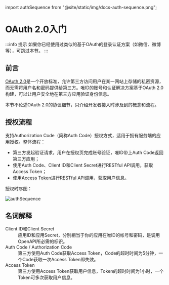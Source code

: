 import authSequence from "@site/static/img/docs-auth-sequence.png";

# OAuth 2.0入门

:::info 提示
如果你已经使用过类似的基于OAuth的登录认证方案（如微信、微博等），可跳过本节。
:::

## 前言

[OAuth 2.0](http://oauth.net/2)是一个开放标准，允许第三方访问用户在某一网站上存储的私密资源，而无需将用户名和密码提供给第三方。唯ID的账号和认证解决方案基于OAuth 2.0构建，可以让用户安全地在第三方应用验证身份信息。

本节不论述OAuth 2.0的协议细节，只介绍开发者接入时涉及到的概念和流程。

## 授权流程

支持Authorization Code（简称Auth Code）授权方式，适用于拥有服务端的应用授权。整体流程：

* 第三方发起验证请求，用户在授权页完成账号验证，唯ID带上Auth Code返回第三方应用；
* 使用Auth Code、Client ID和Client Secret进行RESTful API调用，获取Access Token；
* 使用Access Token进行RESTful API调用，获取用户信息。

授权时序图：

<img className="docs__img1" src={authSequence} alt="authSequence" />

## 名词解释

<dl>
    <dt>Client ID和Client Secret</dt>
    <dd>应用ID和应用Secret，分别相当于你的应用在唯ID的帐号和密码，是调用OpenAPI所必需的标识。</dd>
    <dt>Auth Code / Authorization Code</dt>
    <dd>第三方使用Auth Code获取Access Token，Code的超时时间为5分钟，一个Code获取一次Access Token即失效。</dd>
    <dt>Access Token</dt>
    <dd>第三方使用Access Token获取用户信息，Token的超时时间为1小时，一个Token可多次获取用户信息。</dd>
</dl>
